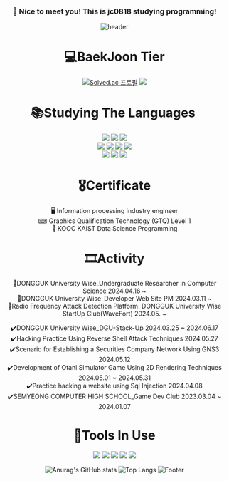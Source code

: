 <div align="center"> 
  
  ### :wave: Nice to meet you! This is jc0818 studying programming!
  
![header](https://capsule-render.vercel.app/api?type=waving&color=auto&text=jc0818&fontAlign=50&fontSize=55)
  <br/>
  
# 💻BaekJoon Tier 
[![Solved.ac
프로필](http://mazassumnida.wtf/api/v2/generate_badge?boj=juchan_05)](https://solved.ac/juchan_05)
<img src="http://mazandi.herokuapp.com/api?handle=juchan_05&theme=warm"/>
<br/>

# 📚Studying The Languages ​​

  <img src="https://img.shields.io/badge/C language-A8B9CC?style=for-the-badge&logo=C&logoColor=white">
  <img src="https://img.shields.io/badge/c++-00599C?style=for-the-badge&logo=c%2B%2B&logoColor=white">  
  <img src="https://img.shields.io/badge/c%23-%23239120.svg?style=for-the-badge&logo=Csharp&logoColor=white">
  <br>
  <img src="https://img.shields.io/badge/Java-007396.svg?&style=for-the-badge&logo=Java&logoColor=white">
  <img src="https://img.shields.io/badge/html5-E34F26?style=for-the-badge&logo=html5&logoColor=white"> 
  <img src="https://img.shields.io/badge/css-1572B6?style=for-the-badge&logo=css3&logoColor=white"> 
  <img src="https://img.shields.io/badge/mysql-4479A1?style=for-the-badge&logo=mysql&logoColor=white"> 
  <br>
  <img src="https://img.shields.io/badge/javascript-4479A1?style=for-the-badge&logo=javascript&logoColor=yellow">
  <img src="https://img.shields.io/badge/Kotlin-4479A1?style=for-the-badge&logo=kotlin&logoColor=puple">
  <img src="https://img.shields.io/badge/python-E34F26?style=for-the-badge&logo=python&logoColor=blue">
  <br>

# 🎖Certificate
🖥 Information processing industry engineer <br>
⌨ Graphics Qualification Technology (GTQ) Level 1 <br>
🏅 KOOC KAIST Data Science Programming <br/>

# 🎞️Activity
🔄️DONGGUK University Wise_Undergraduate Researcher In Computer Science 2024.04.16 ~  <br/>
🔄️DONGGUK University Wise_Developer Web Site PM 2024.03.11 ~ <br/> 
🔄️Radio Frequency Attack Detection Platform. DONGGUK University Wise StartUp Club(WaveFort) 2024.05. ~  <br/>

✔️DONGGUK University Wise_DGU-Stack-Up 2024.03.25 ~ 2024.06.17 <br/>
✔️Hacking Practice Using Reverse Shell Attack Techniques 2024.05.27 <br/>
✔️Scenario for Establishing a Securities Company Network Using GNS3 2024.05.12<br/>
✔️Development of Otani Simulator Game Using 2D Rendering Techniques 2024.05.01 ~ 2024.05.31 <br/>
✔️Practice hacking a website using Sql Injection 2024.04.08 <br/>
✔️SEMYEONG COMPUTER HIGH SCHOOL_Game Dev Club 2023.03.04 ~ 2024.01.07 <br/>


# 🧰Tools In Use
  <img src="https://img.shields.io/badge/github-181717?style=for-the-badge&logo=github&logoColor=white">
  <img src="https://img.shields.io/badge/VSCode-007ACC?style=for-the-badge&logo=VisualStudioCode&logoColor=white">
  <img src="https://img.shields.io/badge/VS-5C2D91?style=for-the-badge&logo=VisualStudio&logoColor=white">
  <img src="https://img.shields.io/badge/eclipseide-2C2255?style=for-the-badge&logo=eclipseide&logoColor=white">
  <img src="https://img.shields.io/badge/Unity-000000?style=for-the-badge&logo=Unity&logoColor=white"/>
  <br/>
  
![Anurag's GitHub stats](https://github-readme-stats.vercel.app/api?username=jc0818&show_icons=true&theme=radical)
![Top Langs](https://github-readme-stats.vercel.app/api/top-langs/?username=jc0818&layout=compact)
![Footer](https://capsule-render.vercel.app/api?type=waving&color=auto&height=200&section=footer)
<br/>
</div>
